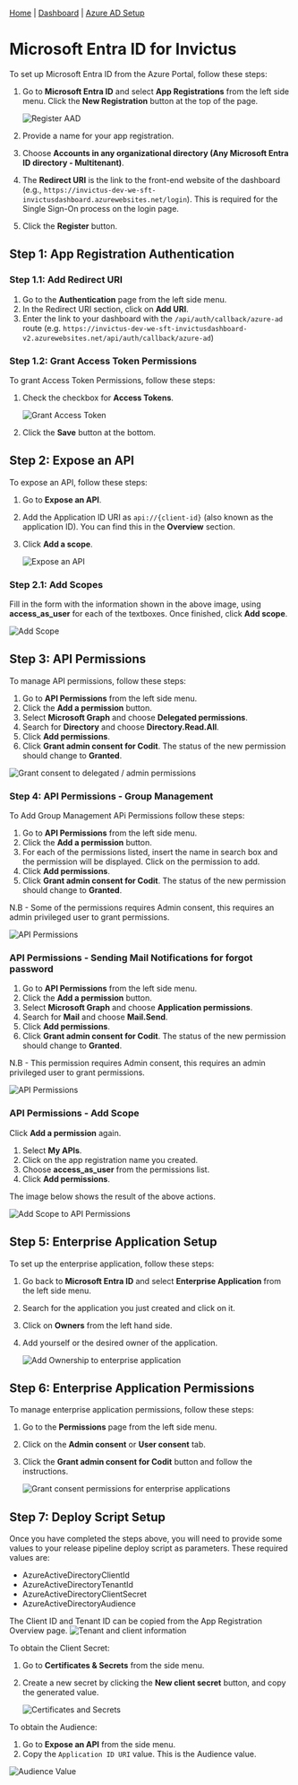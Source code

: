 [Home](../README.md) | [Dashboard](dashboard.md) | [Azure AD Setup](azureADSetup.md)

# Microsoft Entra ID for Invictus

To set up Microsoft Entra ID from the Azure Portal, follow these steps:

1. Go to **Microsoft Entra ID** and select **App Registrations** from the left side menu. Click the **New Registration** button at the top of the page.

   ![Register AAD](../images/dashboard/azureAD/aad1.JPG)

2. Provide a name for your app registration.
3. Choose **Accounts in any organizational directory (Any Microsoft Entra ID directory - Multitenant)**.
4. The **Redirect URI** is the link to the front-end website of the dashboard (e.g., `https://invictus-dev-we-sft-invictusdashboard.azurewebsites.net/login`). This is required for the Single Sign-On process on the login page.
5. Click the **Register** button.

## Step 1: App Registration Authentication

### Step 1.1: Add Redirect URI

1. Go to the **Authentication** page from the left side menu.
2. In the Redirect URI section, click on **Add URI**.
3. Enter the link to your dashboard with the `/api/auth/callback/azure-ad` route (e.g. `https://invictus-dev-we-sft-invictusdashboard-v2.azurewebsites.net/api/auth/callback/azure-ad`)

### Step 1.2: Grant Access Token Permissions

To grant Access Token Permissions, follow these steps:

1. Check the checkbox for **Access Tokens**.

   ![Grant Access Token](../images/dashboard/azureAD/aad12.png)


2. Click the **Save** button at the bottom.

## Step 2: Expose an API

To expose an API, follow these steps:

1. Go to **Expose an API**.
2. Add the Application ID URI as `api://{client-id}` (also known as the application ID). You can find this in the **Overview** section.
3. Click **Add a scope**.

   ![Expose an API](../images/dashboard/azureAD/aad9.png)

### Step 2.1: Add Scopes

Fill in the form with the information shown in the above image, using **access_as_user** for each of the textboxes. Once finished, click **Add scope**.

   ![Add Scope](../images/dashboard/azureAD/aad10.png)

## Step 3: API Permissions

To manage API permissions, follow these steps:

1. Go to **API Permissions** from the left side menu.
2. Click the **Add a permission** button.
3. Select **Microsoft Graph** and choose **Delegated permissions**.
4. Search for **Directory** and choose **Directory.Read.All**.
5. Click **Add permissions**.
6. Click **Grant admin consent for Codit**. The status of the new permission should change to **Granted**.

![Grant consent to delegated / admin permissions](../images/dashboard/azureAD/aad8.JPG)

### Step 4: API Permissions - Group Management 

To Add Group Management APi Permissions follow these steps:

1. Go to **API Permissions** from the left side menu.
2. Click the **Add a permission** button.
3. For each of the permissions listed, insert the name in search box and the permission will be displayed. Click on the permission to add.
4. Click **Add permissions**.
5. Click **Grant admin consent for Codit**. The status of the new permission should change to **Granted**.

N.B - Some of the permissions requires Admin consent, this requires an admin privileged user to grant permissions.

![API Permissions](../images/dashboard/aad_3.JPG)

### API Permissions - Sending Mail Notifications for forgot password

1. Go to **API Permissions** from the left side menu.
2. Click the **Add a permission** button.
3. Select **Microsoft Graph** and choose **Application permissions**.
4. Search for **Mail** and choose **Mail.Send**.
5. Click **Add permissions**.
6. Click **Grant admin consent for Codit**. The status of the new permission should change to **Granted**.

N.B - This permission requires Admin consent, this requires an admin privileged user to grant permissions.

![API Permissions](../images/dashboard/azureAD/aad13.jpg)

### API Permissions - Add Scope

Click **Add a permission** again.
1. Select **My APIs**.
2. Click on the app registration name you created.
3. Choose **access_as_user** from the permissions list.
4. Click **Add permissions**.

The image below shows the result of the above actions.

![Add Scope to API Permissions](../images/dashboard/azureAD/aad11.png)

## Step 5: Enterprise Application Setup

To set up the enterprise application, follow these steps:

1. Go back to **Microsoft Entra ID** and select **Enterprise Application** from the left side menu.
2. Search for the application you just created and click on it.
3. Click on **Owners** from the left hand side.
4. Add yourself or the desired owner of the application.

   ![Add Ownership to enterprise application](../images/dashboard/azureAD/aad5.JPG)

## Step 6: Enterprise Application Permissions

To manage enterprise application permissions, follow these steps:

1. Go to the **Permissions** page from the left side menu.
2. Click on the **Admin consent** or **User consent** tab.
3. Click the **Grant admin consent for Codit** button and follow the instructions.

   ![Grant consent permissions for enterprise applications](../images/dashboard/azureAD/aad6.JPG)

## Step 7: Deploy Script Setup

Once you have completed the steps above, you will need to provide some values to your release pipeline deploy script as parameters. These required values are: 

- AzureActiveDirectoryClientId
- AzureActiveDirectoryTenantId
- AzureActiveDirectoryClientSecret
- AzureActiveDirectoryAudience
  
The Client ID and Tenant ID can be copied from the App Registration Overview page.
   ![Tenant and client information](../images/dashboard/azureAD/aad7.JPG)

To obtain the Client Secret: 

1. Go to **Certificates & Secrets** from the side menu.
2. Create a new secret by clicking the **New client secret** button, and copy the generated value.

   ![Certificates and Secrets](../images/dashboard/azureAD/aad4.JPG)

To obtain the Audience:

1. Go to **Expose an API** from the side menu.
2. Copy the `Application ID URI` value. This is the Audience value.
   
![Audience Value](../images/dashboard/azureAD/aad15.jpg)
   
